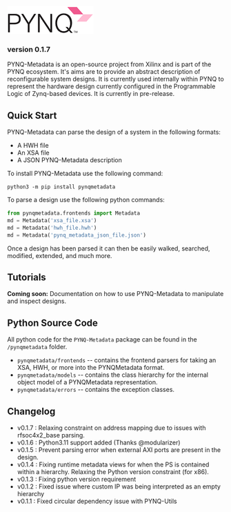 ![pynq_logo](https://github.com/Xilinx/PYNQ/raw/master/logo.png)
### version 0.1.7

PYNQ-Metadata is an open-source project from Xilinx and is part of the PYNQ ecosystem. It's aims are to provide an abstract description of reconfigurable system designs. It is currently used internally within PYNQ to represent the hardware design currently configured in the Programmable Logic of Zynq-based devices. It is currently in pre-release.  

## Quick Start
PYNQ-Metadata can parse the design of a system in the following formats:
* A HWH file
* An XSA file
* A JSON PYNQ-Metadata description 

To install PYNQ-Metadata use the following command:
```
python3 -m pip install pynqmetadata 
```

To parse a design use the following python commands:
```python
from pynqmetadata.frontends import Metadata
md = Metadata('xsa_file.xsa')
md = Metadata('hwh_file.hwh')
md = Metadata('pynq_metadata_json_file.json')
```

Once a design has been parsed it can then be easily walked, searched, modified, extended, and much more. 

## Tutorials
__Coming soon:__ Documentation on how to use PYNQ-Metadata to manipulate and inspect designs.

## Python Source Code

All python code for the ``PYNQ-Metadata`` package can be found in the `/pynqmetadata` folder.

* `pynqmetadata/frontends` -- contains the frontend parsers for taking an XSA, HWH, or more into the PYNQMetadata format. 
* `pynqmetadata/models` -- contains the class hierarchy for the internal object model of a PYNQMetadata representation.
* `pynqmetadata/errors` -- contains the exception classes.


## Changelog
* v0.1.7 : Relaxing constraint on address mapping due to issues with rfsoc4x2_base parsing. 
* v0.1.6 : Python3.11 support added (Thanks @modularizer) 
* v0.1.5 : Prevent parsing error when external AXI ports are present in the design. 
* v0.1.4 : Fixing runtime metadata views for when the PS is contained within a hierarchy. Relaxing the Python version constraint (for x86). 
* v0.1.3 : Fixing python version requirement 
* v0.1.2 : Fixed issue where custom IP was being interpreted as an empty hierarchy
* v0.1.1 : Fixed circular dependency issue with PYNQ-Utils
